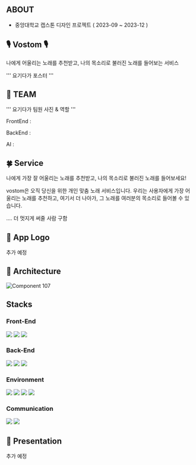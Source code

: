 ## ABOUT
- 중앙대학교 캡스톤 디자인 프로젝트 ( 2023-09 ~ 2023-12 )


## 🎙 Vostom 🎙
나에게 어울리는 노래를 추천받고, 나의 목소리로 불러진 노래를 들어보는 서비스

'''
요기다가 포스터
'''

## 🐥 TEAM 
'''
요기다가 팀원 사진 & 역할
'''


FrontEnd : 

BackEnd : 

AI :


## 🍀 Service 

나에게 가장 잘 어울리는 노래를 추천받고, 나의 목소리로 불러진 노래를 들어보세요!

vostom은 오직 당신을 위한 개인 맞춤 노래 서비스입니다. 우리는 사용자에게 가장 어울리는 노래를 추천하고, 여기서 더 나아가, 그 노래를 여러분의 목소리로 들어볼 수 있습니다.

.... 더 멋지게 써줄 사람 구함


## 🎀 App Logo 
추가 예정


## 🐲 Architecture 
![Component 107](https://github.com/kangmyoungseok/git_demo/assets/33647663/71e06db3-7073-44c1-a22a-a9bbd63aed25)



## Stacks
### Front-End
<img src="https://img.shields.io/badge/Kotlin-7F52FF?style=for-the-badge&logo=Kotlin&logoColor=white"> <img src="https://img.shields.io/badge/Jetpack Compose-4285F4?style=for-the-badge&logo=Jetpack Compose&logoColor=white"> <img src="https://img.shields.io/badge/Android-3DDC84?style=for-the-badge&logo=Android&logoColor=white">

### Back-End
<img src="https://img.shields.io/badge/Node.js-339933?style=for-the-badge&logo=Node.js&logoColor=white"> <img src="https://img.shields.io/badge/MongoDB-47A248?style=for-the-badge&logo=MongoDB&logoColor=white"> <img src="https://img.shields.io/badge/AWS-232F3E?style=for-the-badge&logo=Amazon AWS&logoColor=white"> 
### Environment
<img src="https://img.shields.io/badge/Visual Studio Code-007ACC?style=for-the-badge&logo=Visual Studio Code&logoColor=white"> <img src="https://img.shields.io/badge/Android Studio-3DDC84?style=for-the-badge&logo=Android Studio&logoColor=white"> <img src="https://img.shields.io/badge/Git-F05032?style=for-the-badge&logo=Git&logoColor=white"> <img src="https://img.shields.io/badge/Github-181717?style=for-the-badge&logo=Github&logoColor=white">

### Communication
<img src="https://img.shields.io/badge/Notion-000000?style=for-the-badge&logo=Notion&logoColor=white"> <img src="https://img.shields.io/badge/Google Meet-00897B?style=for-the-badge&logo=Google Meet&logoColor=white">

## 📑 Presentation
추가 예정
